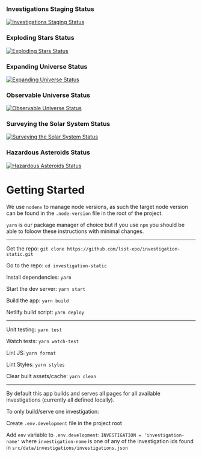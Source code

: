 
### Investigations Staging Status

[![Investigations Staging Status](https://api.netlify.com/api/v1/badges/f394d51d-9375-44a9-bb2e-39a671d37944/deploy-status)](https://app.netlify.com/sites/investigations/deploys)


### Exploding Stars Status

[![Exploding Stars Status](https://api.netlify.com/api/v1/badges/eff06c2a-4dac-4fe2-9e95-85b83cec506b/deploy-status)](https://app.netlify.com/sites/explodingstars/deploys)


### Expanding Universe Status

[![Expanding Universe Status](https://api.netlify.com/api/v1/badges/c6475c2b-ccca-4deb-a15d-741e74c53b8c/deploy-status)](https://app.netlify.com/sites/expandinguniverse/deploys)


### Observable Universe Status

[![Observable Universe Status](https://api.netlify.com/api/v1/badges/a765afa3-2f20-41ab-a723-7065ad075bd5/deploy-status)](https://app.netlify.com/sites/observableuniverse/deploys)


### Surveying the Solar System Status

[![Surveying the Solar System Status](https://api.netlify.com/api/v1/badges/8108e715-5050-47ef-b127-6ede62fb0477/deploy-status)](https://app.netlify.com/sites/surveyingthesolarsystem/deploys)


### Hazardous Asteroids Status

[![Hazardous Asteroids Status](https://api.netlify.com/api/v1/badges/19861625-40ab-44c8-8da0-a51f94878957/deploy-status)](https://app.netlify.com/sites/hazardousasteroids/deploys)


# Getting Started

We use `nodenv` to manage node versions, as such the target node version can be found in the `.node-version` file in the root of the project.

`yarn` is our package manager of choice but if you use `npm` you should be able to foloow these instructions with minimal changes.

---

Get the repo: `git clone https://github.com/lsst-epo/investigation-static.git`

Go to the repo: `cd investigation-static`

Install dependencies: `yarn`

Start the dev server: `yarn start`

Build the app: `yarn build`

Netlify build script: `yarn deploy`

---

Unit testing: `yarn test`

Watch tests: `yarn watch-test`

Lint JS: `yarn format`

Lint Styles: `yarn styles`

Clear built assets/cache: `yarn clean`

---

By default this app builds and serves all pages for all available investigations (currently all defined locally).

To only build/serve one investigation:

Create `.env.development` file in the project root

Add `env` variable to `.env.development`: `INVESTIGATION = 'investigation-name'` where `investigation-name` is one of any of the investigation ids found in `src/data/investigations/investigations.json`

